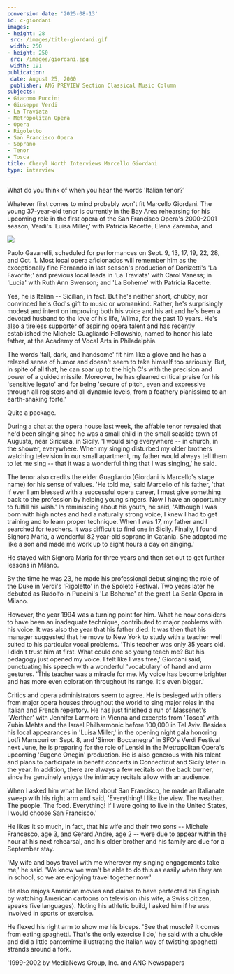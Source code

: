 ```yaml
---
conversion date: '2025-08-13'
id: c-giordani
images:
- height: 28
 src: /images/title-giordani.gif
 width: 250
- height: 250
 src: /images/giordani.jpg
 width: 191
publication:
 date: August 25, 2000
 publisher: ANG PREVIEW Section Classical Music Column
subjects:
- Giacomo Puccini
- Giuseppe Verdi
- La Traviata
- Metropolitan Opera
- Opera
- Rigoletto
- San Francisco Opera
- Soprano
- Tenor
- Tosca
title: Cheryl North Interviews Marcello Giordani
type: interview
---
```


What do you think of when you hear the words 'Italian tenor?'

Whatever first comes to mind probably won't fit Marcello Giordani. The young 37-year-old tenor is currently in the Bay Area rehearsing for his upcoming role in the first opera of the San Francisco Opera's 2000-2001 season, Verdi's 'Luisa Miller,' with Patricia Racette, Elena Zaremba, and

![](/images/giordani.jpg)

Paolo Gavanelli, scheduled for performances on Sept. 9, 13, 17, 19, 22, 28, and Oct. 1. Most local opera aficionados will remember him as the exceptionally fine Fernando in last season's production of Donizetti's 'La Favorite;' and previous local leads in 'La Traviata' with Carol Vaness; in 'Lucia' with Ruth Ann Swenson; and 'La Boheme' with Patricia Racette.

Yes, he is Italian -- Sicilian, in fact. But he's neither short, chubby, nor convinced he's God's gift to music or womankind. Rather, he's surprisingly modest and intent on improving both his voice and his art and he's been a devoted husband to the love of his life, Wilma, for the past 10 years. He's also a tireless supporter of aspiring opera talent and has recently established the Michele Guagliardo Fellowship, named to honor his late father, at the Academy of Vocal Arts in Philadelphia.

The words 'tall, dark, and handsome' fit him like a glove and he has a relaxed sense of humor and doesn't seem to take himself too seriously. But, in spite of all that, he can soar up to the high C's with the precision and power of a guided missile. Moreover, he has gleaned critical praise for his 'sensitive legato' and for being 'secure of pitch, even and expressive through all registers and all dynamic levels, from a feathery pianissimo to an earth-shaking forte.'

Quite a package.

During a chat at the opera house last week, the affable tenor revealed that he'd been singing since he was a small child in the small seaside town of Augusta, near Siricusa, in Sicily. 'I would sing everywhere -- in church, in the shower, everywhere. When my singing disturbed my older brothers watching television in our small apartment, my father would always tell them to let me sing -- that it was a wonderful thing that I was singing,' he said.

The tenor also credits the elder Guagliardo (Giordani is Marcello's stage name) for his sense of values. 'He told me,' said Marcello of his father, 'that if ever I am blessed with a successful opera career, I must give something back to the profession by helping young singers. Now I have an opportunity to fulfill his wish.'
In reminiscing about his youth, he said, 'Although I was born with high notes and had a naturally strong voice, I knew I had to get training and to learn proper technique. When I was 17, my father and I searched for teachers. It was difficult to find one in Sicily. Finally, I found Signora Maria, a wonderful 82 year-old soprano in Catania. She adopted me like a son and made me work up to eight hours a day on singing.'

He stayed with Signora Maria for three years and then set out to get further lessons in Milano.

By the time he was 23, he made his professional debut singing the role of the Duke in Verdi's 'Rigoletto' in the Spoleto Festival. Two years later he debuted as Rudolfo in Puccini's 'La Boheme' at the great La Scala Opera in Milano.

However, the year 1994 was a turning point for him. What he now considers to have been an inadequate technique, contributed to major problems with his voice. It was also the year that his father died. It was then that his manager suggested that he move to New York to study with a teacher well suited to his particular vocal problems.
'This teacher was only 35 years old. I didn't trust him at first. What could one so young teach me? But his pedagogy just opened my voice. I felt like I was free,' Giordani said, punctuating his speech with a wonderful 'vocabulary' of hand and arm gestures. 'This teacher was a miracle for me. My voice has become brighter and has more even coloration throughout its range. It's even bigger.'

Critics and opera administrators seem to agree. He is besieged with offers from major opera houses throughout the world to sing major roles in the Italian and French repertory. He has just finished a run of Massenet's 'Werther' with Jennifer Larmore in Vienna and excerpts from 'Tosca' with Zubin Mehta and the Israel Philharmonic before 100,000 in Tel Aviv. Besides his local appearances in 'Luisa Miller,' in the opening night gala honoring Lotfi Mansouri on Sept. 8, and 'Simon Boccanegra' in SFO's Verdi Festival next June, he is preparing for the role of Lenski in the Metropolitan Opera's upcoming 'Eugene Onegin' production. He is also generous with his talent and plans to participate in benefit concerts in Connecticut and Sicily later in the year. In addition, there are always a few recitals on the back burner, since he genuinely enjoys the intimacy recitals allow with an audience.

When I asked him what he liked about San Francisco, he made an Italianate sweep with his right arm and said, 'Everything! I like the view. The weather. The people. The food. Everything! If I were going to live in the United States, I would choose San Francisco.'

He likes it so much, in fact, that his wife and their two sons -- Michele Francesco, age 3, and Gerard Andre, age 2 -- were due to appear within the hour at his next rehearsal, and his older brother and his family are due for a September stay.

'My wife and boys travel with me wherever my singing engagements take me,' he said. 'We know we won't be able to do this as easily when they are in school, so we are enjoying travel together now.'

He also enjoys American movies and claims to have perfected his English by watching American cartoons on television (his wife, a Swiss citizen, speaks five languages).
Noting his athletic build, I asked him if he was involved in sports or exercise.

He flexed his right arm to show me his biceps. 'See that muscle? It comes from eating spaghetti. That's the only exercise I do,' he said with a chuckle and did a little pantomime illustrating the Italian way of twisting spaghetti strands around a fork.

'1999-2002 by MediaNews Group, Inc. and ANG Newspapers


